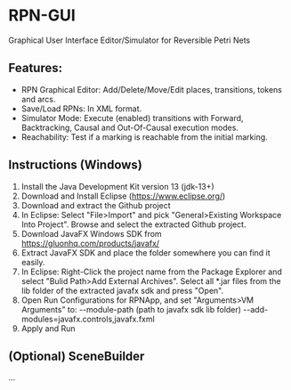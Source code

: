 # RPN-GUI
Graphical User Interface Editor/Simulator for Reversible Petri Nets


## Features:
- RPN Graphical Editor: Add/Delete/Move/Edit places, transitions, tokens and arcs.
- Save/Load RPNs: In XML format.
- Simulator Mode: Execute (enabled) transitions with Forward, Backtracking, Causal and Out-Of-Causal execution modes.
- Reachability: Test if a marking is reachable from the initial marking.


## Instructions (Windows)

1. Install the Java Development Kit version 13 (jdk-13+) 
2. Download and Install Eclipse (https://www.eclipse.org/)
3. Download and extract the Github project
4. In Eclipse: Select "File>Import" and pick "General>Existing Workspace Into Project". Browse and select the extracted Github project.
5. Download JavaFX Windows SDK from https://gluonhq.com/products/javafx/
6. Extract JavaFX SDK and place the folder somewhere you can find it easily.
7. In Eclipse: Right-Click the project name from the Package Explorer and select "Bulid Path>Add External Archives". Select all \*.jar files from the lib folder of the extracted javafx sdk and press "Open".
8. Open Run Configurations for RPNApp, and set "Arguments>VM Arguments" to: --module-path (path to javafx sdk lib folder) --add-modules=javafx.controls,javafx.fxml
9. Apply and Run

## (Optional) SceneBuilder

...
